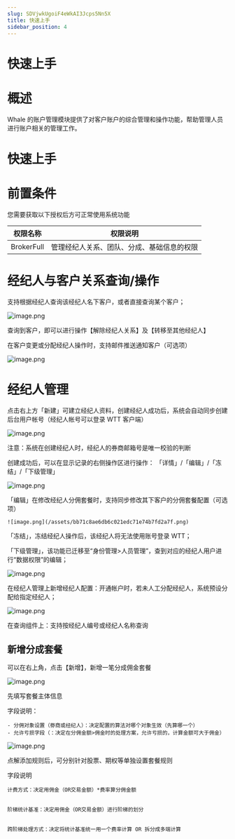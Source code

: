 ```yaml
---
slug: SDVjwkUgoiF4eWkAI3Jcps5Nn5X
title: 快速上手
sidebar_position: 4
---
```



# 快速上手


# 概述


Whale 的账户管理模块提供了对客户账户的综合管理和操作功能，帮助管理人员进行账户相关的管理工作。


# 快速上手


# 前置条件


您需要获取以下授权后方可正常使用系统功能


| 权限名称       | 权限说明                  |
| ---------- | --------------------- |
| BrokerFull | 管理经纪人关系、团队、分成、基础信息的权限 |


# 经纪人与客户关系查询/操作


支持根据经纪人查询该经纪人名下客户，或者直接查询某个客户；


![image.png](/assets/b80a3c0b9f88159326502fdec3f54b76.png)


查询到客户，即可以进行操作【解除经纪人关系】及【转移至其他经纪人】


在客户变更或分配经纪人操作时，支持邮件推送通知客户（可选项）


![image.png](/assets/b1a2b590c82cf119c9225ae593838094.png)


# 经纪人管理


点击右上方「新建」可建立经纪人资料，创建经纪人成功后，系统会自动同步创建后台用户帐号（经纪人帐号可以登录 WTT 客户端）


![image.png](/assets/4741364a9756a04d692e60ced23895d2.png)


注意：系统在创建经纪人时，经纪人的券商邮箱号是唯一校验的判断


创建成功后，可以在显示记录的右侧操作区进行操作： 「详情」/「编辑」/「冻结」/「下级管理」


![image.png](/assets/c43a1178885d15e457a95d585bd5f92a.png)


「编辑」在修改经纪人分佣套餐时，支持同步修改其下客户的分佣套餐配置（可选项）


    ![image.png](/assets/bb71c8ae6db6c021edc71e74b7fd2a7f.png)


「冻结」，冻结经纪人操作后，该经纪人将无法使用账号登录 WTT；


「下级管理」，该功能已迁移至“身份管理>人员管理”，查到对应的经纪人用户进行“数据权限”的编辑；


![image.png](/assets/d8a375a02ef332ef3840775685d8143e.png)


在经纪人管理上新增经纪人配置：开通帐户时，若未人工分配经纪人，系统预设分配给指定经纪人；


![image.png](/assets/461f15cac611e9dba9eaac3337539598.png)


在查询组件上：支持按经纪人编号或经纪人名称查询


## **新增分成套餐**


可以在右上角，点击【新增】，新增一笔分成佣金套餐


![image.png](/assets/83eb15067018618d427905d841783461.png)


先填写套餐主体信息


字段说明：

    - 分佣对象设置（劵商或经纪人）：决定配置的算法对哪个对象生效（先算哪一个）
    - 允许亏损字段（：决定在分佣金额>佣金时的处理方案，允许亏损的，计算金额可大于佣金）

![image.png](/assets/7cdd5226cd54f01fe80cc964a5627ba3.png)


点解添加规则后，可分别针对股票、期权等单独设置套餐规则


字段说明


    计费方式：决定用佣金（OR交易金额）*费率算分佣金额


    阶梯统计基准：决定用佣金（OR交易金额）进行阶梯的划分


    跨阶梯处理方式：决定将统计基准统一用一个费率计算 OR 拆分成多端计算

